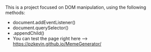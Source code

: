 This is a project focused on DOM manipulation, using the following methods:
* document.addEventListener()
* document.querySelector()
* .appendChild()
* You can test the page right here --> https://pzkevin.github.io/MemeGenerator/
